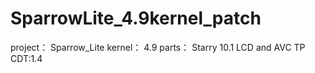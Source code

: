 # SparrowLite_4.9kernel_patch

project： Sparrow_Lite
kernel： 4.9
parts： Starry 10.1 LCD  and  AVC TP
CDT:1.4
